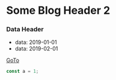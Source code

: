 # Some Blog Header 2

### Data Header

- data: 2019-01-01
- data: 2019-02-01

<a href="#">GoTo</a>

```js
const a = 1;
```